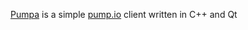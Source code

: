 [Pumpa](http://saz.im/software/pumpa.html) is a simple [pump.io](https://github.com/e14n/pump.io) client written in C++ and Qt
